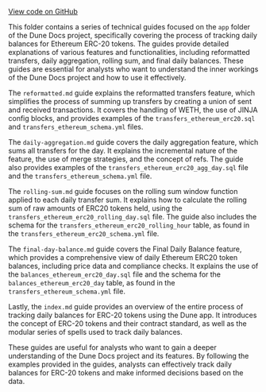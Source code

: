 [View code on GitHub](https://dune.com/.autodoc/docs/json/docs/data-tables/spellbook/contributing/examples)

This folder contains a series of technical guides focused on the `app` folder of the Dune Docs project, specifically covering the process of tracking daily balances for Ethereum ERC-20 tokens. The guides provide detailed explanations of various features and functionalities, including reformatted transfers, daily aggregation, rolling sum, and final daily balances. These guides are essential for analysts who want to understand the inner workings of the Dune Docs project and how to use it effectively.

The `reformatted.md` guide explains the reformatted transfers feature, which simplifies the process of summing up transfers by creating a union of sent and received transactions. It covers the handling of WETH, the use of JINJA config blocks, and provides examples of the `transfers_ethereum_erc20.sql` and `transfers_ethereum_schema.yml` files.

The `daily-aggregation.md` guide covers the daily aggregation feature, which sums all transfers for the day. It explains the incremental nature of the feature, the use of merge strategies, and the concept of refs. The guide also provides examples of the `transfers_ethereum_erc20_agg_day.sql` file and the `transfers_ethereum_schema.yml` file.

The `rolling-sum.md` guide focuses on the rolling sum window function applied to each daily transfer sum. It explains how to calculate the rolling sum of raw amounts of ERC20 tokens held, using the `transfers_ethereum_erc20_rolling_day.sql` file. The guide also includes the schema for the `transfers_ethereum_erc20_rolling_hour` table, as found in the `transfers_ethereum_erc20_schema.yml` file.

The `final-day-balance.md` guide covers the Final Daily Balance feature, which provides a comprehensive view of daily Ethereum ERC20 token balances, including price data and compliance checks. It explains the use of the `balances_ethereum_erc20_day.sql` file and the schema for the `balances_ethereum_erc20_day` table, as found in the `transfers_ethereum_schema.yml` file.

Lastly, the `index.md` guide provides an overview of the entire process of tracking daily balances for ERC-20 tokens using the Dune app. It introduces the concept of ERC-20 tokens and their contract standard, as well as the modular series of spells used to track daily balances.

These guides are useful for analysts who want to gain a deeper understanding of the Dune Docs project and its features. By following the examples provided in the guides, analysts can effectively track daily balances for ERC-20 tokens and make informed decisions based on the data.
